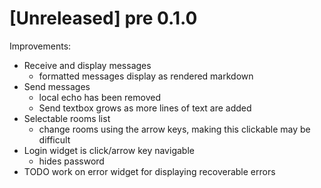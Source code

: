 # [Unreleased] pre 0.1.0

Improvements:

* Receive and display messages
  * formatted messages display as rendered markdown
* Send messages
  * local echo has been removed
  * Send textbox grows as more lines of text are added
* Selectable rooms list
  * change rooms using the arrow keys, making this clickable may be difficult
* Login widget is click/arrow key navigable
  * hides password
* TODO work on error widget for displaying recoverable errors
